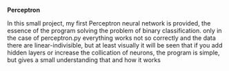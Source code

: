 **Perceptron**

In this small project, my first Perceptron neural network is provided, the essence of the program solving the problem of binary classification. only in the case of perceptron.py everything works not so correctly and the data there are linear-indivisible, but at least visually
it will be seen that if you add hidden layers or increase the collication of neurons, the program is simple, but gives a small understanding that and how it works
